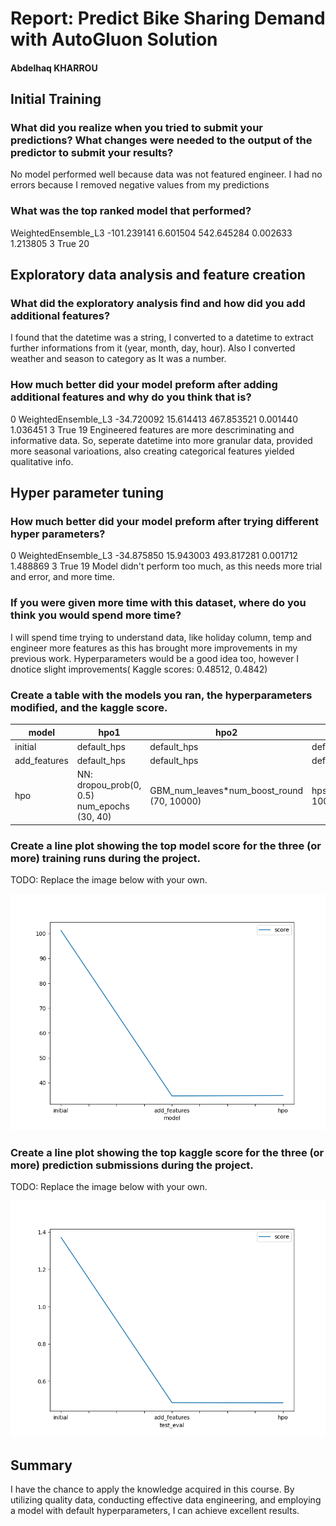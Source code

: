 # Report: Predict Bike Sharing Demand with AutoGluon Solution
#### Abdelhaq KHARROU

## Initial Training
### What did you realize when you tried to submit your predictions? What changes were needed to the output of the predictor to submit your results?
No model performed well because data was not featured engineer. I had no errors because I removed negative values from my predictions

### What was the top ranked model that performed?
WeightedEnsemble_L3	-101.239141	6.601504	542.645284	0.002633	1.213805	3	True	20

## Exploratory data analysis and feature creation
### What did the exploratory analysis find and how did you add additional features?
I found that the datetime was a string, I converted to a datetime to extract further informations from it (year, month, day, hour). Also I converted weather and season to category as It was a number.

### How much better did your model preform after adding additional features and why do you think that is?
0	WeightedEnsemble_L3	-34.720092	15.614413	467.853521	0.001440	1.036451	3	True	19
Engineered features are more descriminating and informative data. So,  seperate datetime into more granular data, provided more seasonal varioations, also creating categorical features yielded qualitative info.

## Hyper parameter tuning
### How much better did your model preform after trying different hyper parameters?
0	WeightedEnsemble_L3	-34.875850	15.943003	493.817281	0.001712	1.488869	3	True	19
Model didn't perform too much, as this needs more trial and error, and more time.

### If you were given more time with this dataset, where do you think you would spend more time?
I will spend time trying to understand data, like holiday column, temp and engineer more features as this has brought more improvements in my previous work. Hyperparameters would be a good idea too, however I dnotice slight improvements( Kaggle scores: 0.48512, 0.4842)

### Create a table with the models you ran, the hyperparameters modified, and the kaggle score.
|model|hpo1|hpo2|hpo3|score|
|--|--|--|--|--|
|initial|default_hps|default_hps|default_hps|1.37226|
|add_features|default_hps	|default_hps	|default_hps	|0.48512	|
|hpo|NN: dropou_prob(0, 0.5) num_epochs (30, 40)|GBM_num_leaves*num_boost_round (70, 10000)|hps_num_trials: 100|0.4842|

### Create a line plot showing the top model score for the three (or more) training runs during the project.

TODO: Replace the image below with your own.

![model_train_score.png](img/model_train_score.png)

### Create a line plot showing the top kaggle score for the three (or more) prediction submissions during the project.

TODO: Replace the image below with your own.

![model_test_score.png](img/model_test_score.png)

## Summary
I have the chance to apply the knowledge acquired in this course. By utilizing quality data, conducting effective data engineering, and employing a model with default hyperparameters, I can achieve excellent results.